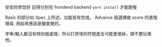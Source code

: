安安同學您好 記得分別在 frondend backend `yarn install` 才能跑喔

Basic 的部分如 Spec 上所述，功能皆有完成。
Advance 我選擇做 score 的進階搜尋, 用起來應該是蠻直覺的。

字串/輸入都沒有特別做處理，所以打奇怪的符號進去可能會壞掉，請不要玩壞他。
